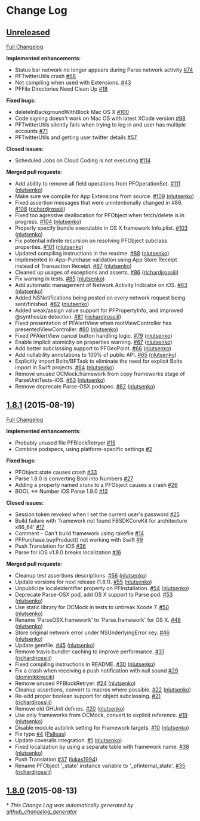 # Change Log

## [Unreleased](https://github.com/ParsePlatform/Parse-SDK-iOS-OSX/tree/HEAD)

[Full Changelog](https://github.com/ParsePlatform/Parse-SDK-iOS-OSX/compare/1.8.1...HEAD)

**Implemented enhancements:**

- Status bar network no longer appears during Parse network activity [\#74](https://github.com/ParsePlatform/Parse-SDK-iOS-OSX/issues/74)
- PFTwitterUtils crash [\#68](https://github.com/ParsePlatform/Parse-SDK-iOS-OSX/issues/68)
- Not compiling when used with Extensions. [\#43](https://github.com/ParsePlatform/Parse-SDK-iOS-OSX/issues/43)
- PFFile Directories Need Clean Up [\#18](https://github.com/ParsePlatform/Parse-SDK-iOS-OSX/issues/18)

**Fixed bugs:**

- deleteInBackgroundWithBlock Mac OS X [\#100](https://github.com/ParsePlatform/Parse-SDK-iOS-OSX/issues/100)
- Code signing doesn't work on Mac OS with latest XCode version [\#98](https://github.com/ParsePlatform/Parse-SDK-iOS-OSX/issues/98)
- PFTwitterUtils silently fails when trying to log in and user has multiple accounts [\#71](https://github.com/ParsePlatform/Parse-SDK-iOS-OSX/issues/71)
- PFTwitterUtils and getting user twitter details [\#57](https://github.com/ParsePlatform/Parse-SDK-iOS-OSX/issues/57)

**Closed issues:**

- Scheduled Jobs on Cloud Coding is not executing [\#114](https://github.com/ParsePlatform/Parse-SDK-iOS-OSX/issues/114)

**Merged pull requests:**

- Add ability to remove all field operations from PFOperationSet. [\#111](https://github.com/ParsePlatform/Parse-SDK-iOS-OSX/pull/111) ([nlutsenko](https://github.com/nlutsenko))
- Make sure we compile for App Extensions from source. [\#109](https://github.com/ParsePlatform/Parse-SDK-iOS-OSX/pull/109) ([nlutsenko](https://github.com/nlutsenko))
- Fixed assertion messages that were unintentionally changed in \#86. [\#108](https://github.com/ParsePlatform/Parse-SDK-iOS-OSX/pull/108) ([richardjrossiii](https://github.com/richardjrossiii))
- Fixed too agressive deallocation for PFObject when fetch/delete is in  progress. [\#104](https://github.com/ParsePlatform/Parse-SDK-iOS-OSX/pull/104) ([nlutsenko](https://github.com/nlutsenko))
- Properly specify bundle executable in OS X framework Info.plist. [\#103](https://github.com/ParsePlatform/Parse-SDK-iOS-OSX/pull/103) ([nlutsenko](https://github.com/nlutsenko))
- Fix potential infinite recursion on resolving PFObject subclass properties. [\#101](https://github.com/ParsePlatform/Parse-SDK-iOS-OSX/pull/101) ([nlutsenko](https://github.com/nlutsenko))
- Updated compiling instructions in the readme. [\#88](https://github.com/ParsePlatform/Parse-SDK-iOS-OSX/pull/88) ([nlutsenko](https://github.com/nlutsenko))
- Implemented In-App-Purchase validation using App Store Receipt instead of Transaction Receipt. [\#87](https://github.com/ParsePlatform/Parse-SDK-iOS-OSX/pull/87) ([nlutsenko](https://github.com/nlutsenko))
- Cleaned up usages of exceptions and asserts. [\#86](https://github.com/ParsePlatform/Parse-SDK-iOS-OSX/pull/86) ([richardjrossiii](https://github.com/richardjrossiii))
- Fix warning in tests. [\#85](https://github.com/ParsePlatform/Parse-SDK-iOS-OSX/pull/85) ([nlutsenko](https://github.com/nlutsenko))
- Add automatic management of Network Activity Indicator on iOS. [\#83](https://github.com/ParsePlatform/Parse-SDK-iOS-OSX/pull/83) ([nlutsenko](https://github.com/nlutsenko))
- Added NSNotifications being posted on every network request being sent/finished. [\#82](https://github.com/ParsePlatform/Parse-SDK-iOS-OSX/pull/82) ([nlutsenko](https://github.com/nlutsenko))
- Added weak/assign value support for PFPropertyInfo, and improved @synthesize detection. [\#81](https://github.com/ParsePlatform/Parse-SDK-iOS-OSX/pull/81) ([richardjrossiii](https://github.com/richardjrossiii))
- Fixed presentation of PFAlertView when rootViewController has presentedViewController. [\#80](https://github.com/ParsePlatform/Parse-SDK-iOS-OSX/pull/80) ([nlutsenko](https://github.com/nlutsenko))
- Fixed PFAlertView cancel button handling logic. [\#79](https://github.com/ParsePlatform/Parse-SDK-iOS-OSX/pull/79) ([nlutsenko](https://github.com/nlutsenko))
- Enable implicit atomicity on properties warning. [\#67](https://github.com/ParsePlatform/Parse-SDK-iOS-OSX/pull/67) ([nlutsenko](https://github.com/nlutsenko))
- Add better subclassing support to PFGeoPoint. [\#66](https://github.com/ParsePlatform/Parse-SDK-iOS-OSX/pull/66) ([nlutsenko](https://github.com/nlutsenko))
- Add nullability annotations to 100% of public API. [\#65](https://github.com/ParsePlatform/Parse-SDK-iOS-OSX/pull/65) ([nlutsenko](https://github.com/nlutsenko))
- Explicitly import Bolts/BFTask to eliminate the need for explicit Bolts import in Swift projects. [\#64](https://github.com/ParsePlatform/Parse-SDK-iOS-OSX/pull/64) ([nlutsenko](https://github.com/nlutsenko))
- Remove unused OCMock.framework from copy frameworks stage of ParseUnitTests-iOS. [\#63](https://github.com/ParsePlatform/Parse-SDK-iOS-OSX/pull/63) ([nlutsenko](https://github.com/nlutsenko))
- Remove deprecate Parse-OSX.podspec. [\#62](https://github.com/ParsePlatform/Parse-SDK-iOS-OSX/pull/62) ([nlutsenko](https://github.com/nlutsenko))

## [1.8.1](https://github.com/ParsePlatform/Parse-SDK-iOS-OSX/tree/1.8.1) (2015-08-19)
[Full Changelog](https://github.com/ParsePlatform/Parse-SDK-iOS-OSX/compare/1.8.0...1.8.1)

**Implemented enhancements:**

- Probably unused file PFBlockRetryer [\#15](https://github.com/ParsePlatform/Parse-SDK-iOS-OSX/issues/15)
- Combine podspecs, using platform-specific settings [\#2](https://github.com/ParsePlatform/Parse-SDK-iOS-OSX/issues/2)

**Fixed bugs:**

- PFObject.state causes crash [\#33](https://github.com/ParsePlatform/Parse-SDK-iOS-OSX/issues/33)
- Parse 1.8.0 is converting Bool into Numbers [\#27](https://github.com/ParsePlatform/Parse-SDK-iOS-OSX/issues/27)
- Adding a property named `state` to a PFObject causes a crash [\#26](https://github.com/ParsePlatform/Parse-SDK-iOS-OSX/issues/26)
- BOOL \<-\> Number iOS Parse 1.8.0 [\#13](https://github.com/ParsePlatform/Parse-SDK-iOS-OSX/issues/13)

**Closed issues:**

- Session token revoked when I set the current user's password [\#25](https://github.com/ParsePlatform/Parse-SDK-iOS-OSX/issues/25)
- Build failure with 'framework not found FBSDKCoreKit for architecture x86\_64' [\#17](https://github.com/ParsePlatform/Parse-SDK-iOS-OSX/issues/17)
- Comment - Can't build framework using rakefile [\#14](https://github.com/ParsePlatform/Parse-SDK-iOS-OSX/issues/14)
- PFPurchase.buyProduct\(\) not working with Swift [\#9](https://github.com/ParsePlatform/Parse-SDK-iOS-OSX/issues/9)
- Push Translation for iOS [\#36](https://github.com/ParsePlatform/Parse-SDK-iOS-OSX/issues/36)
- Parse for iOS v1.8.0 breaks localization [\#16](https://github.com/ParsePlatform/Parse-SDK-iOS-OSX/issues/16)

**Merged pull requests:**

- Cleanup test assertions descriptions. [\#56](https://github.com/ParsePlatform/Parse-SDK-iOS-OSX/pull/56) ([nlutsenko](https://github.com/nlutsenko))
- Update versions for next release \(1.8.1\). [\#55](https://github.com/ParsePlatform/Parse-SDK-iOS-OSX/pull/55) ([nlutsenko](https://github.com/nlutsenko))
- Unpublicize localeIdentifier property on PFInstallation. [\#54](https://github.com/ParsePlatform/Parse-SDK-iOS-OSX/pull/54) ([nlutsenko](https://github.com/nlutsenko))
- Deprecate Parse-OSX pod, add OS X support to Parse pod. [\#53](https://github.com/ParsePlatform/Parse-SDK-iOS-OSX/pull/53) ([nlutsenko](https://github.com/nlutsenko))
- Use static library for OCMock in tests to unbreak Xcode 7. [\#50](https://github.com/ParsePlatform/Parse-SDK-iOS-OSX/pull/50) ([nlutsenko](https://github.com/nlutsenko))
- Rename 'ParseOSX.framework' to 'Parse.framework' for OS X. [\#48](https://github.com/ParsePlatform/Parse-SDK-iOS-OSX/pull/48) ([nlutsenko](https://github.com/nlutsenko))
- Store original network error under NSUnderlyingError key. [\#46](https://github.com/ParsePlatform/Parse-SDK-iOS-OSX/pull/46) ([nlutsenko](https://github.com/nlutsenko))
- Update gemfile. [\#45](https://github.com/ParsePlatform/Parse-SDK-iOS-OSX/pull/45) ([nlutsenko](https://github.com/nlutsenko))
- Remove travis bundler caching to improve performance. [\#31](https://github.com/ParsePlatform/Parse-SDK-iOS-OSX/pull/31) ([richardjrossiii](https://github.com/richardjrossiii))
- Fixed compiling instructions in README. [\#30](https://github.com/ParsePlatform/Parse-SDK-iOS-OSX/pull/30) ([nlutsenko](https://github.com/nlutsenko))
- Fix a crash when receiving a push notification with null sound [\#29](https://github.com/ParsePlatform/Parse-SDK-iOS-OSX/pull/29) ([dominikkrejcik](https://github.com/dominikkrejcik))
- Remove unused PFBlockRetryer. [\#24](https://github.com/ParsePlatform/Parse-SDK-iOS-OSX/pull/24) ([nlutsenko](https://github.com/nlutsenko))
- Cleanup assertions, convert to macros where possible. [\#22](https://github.com/ParsePlatform/Parse-SDK-iOS-OSX/pull/22) ([nlutsenko](https://github.com/nlutsenko))
- Re-add proper boolean support for object subclassing. [\#21](https://github.com/ParsePlatform/Parse-SDK-iOS-OSX/pull/21) ([richardjrossiii](https://github.com/richardjrossiii))
- Remove old GHUnit defines. [\#20](https://github.com/ParsePlatform/Parse-SDK-iOS-OSX/pull/20) ([nlutsenko](https://github.com/nlutsenko))
- Use only frameworks from OCMock, convert to explicit reference. [\#19](https://github.com/ParsePlatform/Parse-SDK-iOS-OSX/pull/19) ([nlutsenko](https://github.com/nlutsenko))
- Disable module autolink setting for Framework targets. [\#10](https://github.com/ParsePlatform/Parse-SDK-iOS-OSX/pull/10) ([nlutsenko](https://github.com/nlutsenko))
- Fix typo [\#4](https://github.com/ParsePlatform/Parse-SDK-iOS-OSX/pull/4) ([Palleas](https://github.com/Palleas))
- Update coveralls integration. [\#1](https://github.com/ParsePlatform/Parse-SDK-iOS-OSX/pull/1) ([nlutsenko](https://github.com/nlutsenko))
- Fixed localization by using a separate table with framework name. [\#38](https://github.com/ParsePlatform/Parse-SDK-iOS-OSX/pull/38) ([nlutsenko](https://github.com/nlutsenko))
- Push Translation [\#37](https://github.com/ParsePlatform/Parse-SDK-iOS-OSX/pull/37) ([lukas1994](https://github.com/lukas1994))
- Rename PFObject '\_state' instance variable to '\_pfinternal\_state'. [\#35](https://github.com/ParsePlatform/Parse-SDK-iOS-OSX/pull/35) ([richardjrossiii](https://github.com/richardjrossiii))

## [1.8.0](https://github.com/ParsePlatform/Parse-SDK-iOS-OSX/tree/1.8.0) (2015-08-13)


\* *This Change Log was automatically generated by [github_changelog_generator](https://github.com/skywinder/Github-Changelog-Generator)*